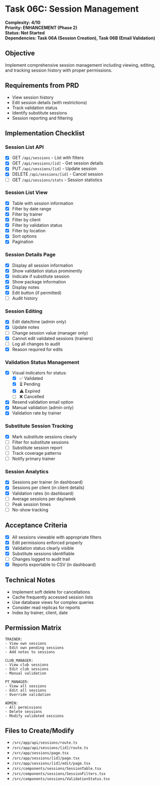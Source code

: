 # Task 06C: Session Management

**Complexity: 4/10**  
**Priority: ENHANCEMENT (Phase 2)**  
**Status: Not Started**  
**Dependencies: Task 06A (Session Creation), Task 06B (Email Validation)**

## Objective
Implement comprehensive session management including viewing, editing, and tracking session history with proper permissions.

## Requirements from PRD
- View session history
- Edit session details (with restrictions)
- Track validation status
- Identify substitute sessions
- Session reporting and filtering

## Implementation Checklist

### Session List API
- [x] GET `/api/sessions` - List with filters
- [x] GET `/api/sessions/[id]` - Get session details
- [x] PUT `/api/sessions/[id]` - Update session
- [x] DELETE `/api/sessions/[id]` - Cancel session
- [ ] GET `/api/sessions/stats` - Session statistics

### Session List View
- [x] Table with session information
- [x] Filter by date range
- [x] Filter by trainer
- [x] Filter by client
- [x] Filter by validation status
- [x] Filter by location
- [x] Sort options
- [x] Pagination

### Session Details Page
- [x] Display all session information
- [x] Show validation status prominently
- [x] Indicate if substitute session
- [x] Show package information
- [x] Display notes
- [x] Edit button (if permitted)
- [ ] Audit history

### Session Editing
- [x] Edit date/time (admin only)
- [x] Update notes
- [ ] Change session value (manager only)
- [x] Cannot edit validated sessions (trainers)
- [ ] Log all changes to audit
- [x] Reason required for edits

### Validation Status Management
- [x] Visual indicators for status:
  - [x] ✅ Validated
  - [x] ⏳ Pending
  - [x] ⚠️ Expired
  - [ ] ❌ Cancelled
- [x] Resend validation email option
- [x] Manual validation (admin only)
- [x] Validation rate by trainer

### Substitute Session Tracking
- [x] Mark substitute sessions clearly
- [ ] Filter for substitute sessions
- [ ] Substitute session report
- [ ] Track coverage patterns
- [ ] Notify primary trainer

### Session Analytics
- [x] Sessions per trainer (in dashboard)
- [x] Sessions per client (in client details)
- [x] Validation rates (in dashboard)
- [ ] Average sessions per day/week
- [ ] Peak session times
- [ ] No-show tracking

## Acceptance Criteria
- [x] All sessions viewable with appropriate filters
- [x] Edit permissions enforced properly
- [x] Validation status clearly visible
- [x] Substitute sessions identifiable
- [ ] Changes logged to audit trail
- [x] Reports exportable to CSV (in dashboard)

## Technical Notes
- Implement soft delete for cancellations
- Cache frequently accessed session lists
- Use database views for complex queries
- Consider read replicas for reports
- Index by trainer, client, date

## Permission Matrix
```
TRAINER:
- View own sessions
- Edit own pending sessions
- Add notes to sessions

CLUB_MANAGER:
- View club sessions
- Edit club sessions
- Manual validation

PT_MANAGER:
- View all sessions
- Edit all sessions
- Override validation

ADMIN:
- All permissions
- Delete sessions
- Modify validated sessions
```

## Files to Create/Modify
- `/src/app/api/sessions/route.ts`
- `/src/app/api/sessions/[id]/route.ts`
- `/src/app/sessions/page.tsx`
- `/src/app/sessions/[id]/page.tsx`
- `/src/app/sessions/[id]/edit/page.tsx`
- `/src/components/sessions/SessionTable.tsx`
- `/src/components/sessions/SessionFilters.tsx`
- `/src/components/sessions/ValidationStatus.tsx`